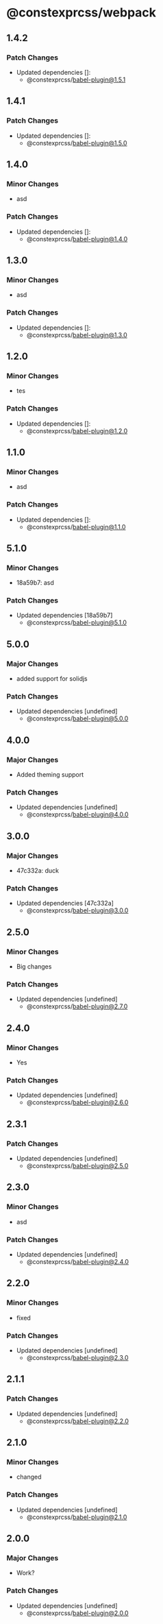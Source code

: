 # @constexprcss/webpack

## 1.4.2

### Patch Changes

- Updated dependencies []:
  - @constexprcss/babel-plugin@1.5.1

## 1.4.1

### Patch Changes

- Updated dependencies []:
  - @constexprcss/babel-plugin@1.5.0

## 1.4.0

### Minor Changes

- asd

### Patch Changes

- Updated dependencies []:
  - @constexprcss/babel-plugin@1.4.0

## 1.3.0

### Minor Changes

- asd

### Patch Changes

- Updated dependencies []:
  - @constexprcss/babel-plugin@1.3.0

## 1.2.0

### Minor Changes

- tes

### Patch Changes

- Updated dependencies []:
  - @constexprcss/babel-plugin@1.2.0

## 1.1.0

### Minor Changes

- asd

### Patch Changes

- Updated dependencies []:
  - @constexprcss/babel-plugin@1.1.0

## 5.1.0

### Minor Changes

- 18a59b7: asd

### Patch Changes

- Updated dependencies [18a59b7]
  - @constexprcss/babel-plugin@5.1.0

## 5.0.0

### Major Changes

- added support for solidjs

### Patch Changes

- Updated dependencies [undefined]
  - @constexprcss/babel-plugin@5.0.0

## 4.0.0

### Major Changes

- Added theming support

### Patch Changes

- Updated dependencies [undefined]
  - @constexprcss/babel-plugin@4.0.0

## 3.0.0

### Major Changes

- 47c332a: duck

### Patch Changes

- Updated dependencies [47c332a]
  - @constexprcss/babel-plugin@3.0.0

## 2.5.0

### Minor Changes

- Big changes

### Patch Changes

- Updated dependencies [undefined]
  - @constexprcss/babel-plugin@2.7.0

## 2.4.0

### Minor Changes

- Yes

### Patch Changes

- Updated dependencies [undefined]
  - @constexprcss/babel-plugin@2.6.0

## 2.3.1

### Patch Changes

- Updated dependencies [undefined]
  - @constexprcss/babel-plugin@2.5.0

## 2.3.0

### Minor Changes

- asd

### Patch Changes

- Updated dependencies [undefined]
  - @constexprcss/babel-plugin@2.4.0

## 2.2.0

### Minor Changes

- fixed

### Patch Changes

- Updated dependencies [undefined]
  - @constexprcss/babel-plugin@2.3.0

## 2.1.1

### Patch Changes

- Updated dependencies [undefined]
  - @constexprcss/babel-plugin@2.2.0

## 2.1.0

### Minor Changes

- changed

### Patch Changes

- Updated dependencies [undefined]
  - @constexprcss/babel-plugin@2.1.0

## 2.0.0

### Major Changes

- Work?

### Patch Changes

- Updated dependencies [undefined]
  - @constexprcss/babel-plugin@2.0.0
